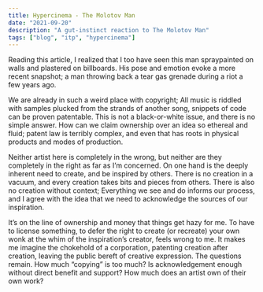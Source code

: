 ```yaml
---
title: Hypercinema - The Molotov Man
date: "2021-09-20"
description: "A gut-instinct reaction to The Molotov Man"
tags: ["blog", "itp", "hypercinema"]
---
```


<link here>

Reading this article, I realized that I too have seen this man spraypainted on
walls and plastered on billboards. His pose and emotion evoke a more recent
snapshot; a man throwing back a tear gas grenade during a riot a few years ago.

We are already in such a weird place with copyright; All music is riddled with
samples plucked from the strands of another song, snippets of code can be proven
patentable. This is not a black-or-white issue, and there is no simple answer.
How can we claim ownership over an idea so ethereal and fluid; patent law is
terribly complex, and even that has roots in physical products and modes of
production.

Neither artist here is completely in the wrong, but neither are they completely
in the right as far as I’m concerned. On one hand is the deeply inherent need to
create, and be inspired by others. There is no creation in a vacuum, and every
creation takes bits and pieces from others. There is also no creation without
context; Everything we see and do informs our process, and I agree with the idea
that we need to acknowledge the sources of our inspiration.

It’s on the line of ownership and money that things get hazy for me. To have to
license something, to defer the right to create (or recreate) your own wonk at
the whim of the inspiration’s creator, feels wrong to me. It makes me imagine
the chokehold of a corporation, patenting creation after creation, leaving the
public bereft of creative expression. The questions remain. How much “copying”
is too much? Is acknowledgement enough without direct benefit and support? How
much does an artist own of their own work?
